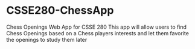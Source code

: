 # CSSE280-ChessApp
Chess Openings Web App for CSSE 280
This app will allow users to find Chess Openings based on a Chess players interests and let them favorite the openings to study them later
